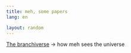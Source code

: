 ```yaml
---
title: meh, some papers
lang: en

layout: random
---
```


[The branchiverse](/random/papers/branchiverse.html) → how meh sees the universe
